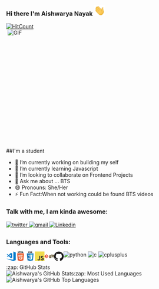 ### Hi there I'm Aishwarya Nayak <img  src="https://raw.githubusercontent.com/ABSphreak/ABSphreak/master/gifs/Hi.gif" width="30px">

[![HitCount](http://hits.dwyl.com/aishnayak/aishnayak.svg)](http://hits.dwyl.com/aishnayak/aishnayak)
<img align="right" alt="GIF" src="https://github.com/arsentieva/arsentieva/blob/main/code.gif?raw=true" width="500" height="320" />

##I'm a student 
- 🔭 I’m currently working on buliding my self
- 🌱 I’m currently learning Javascript
- 👯 I’m looking to collaborate on Frontend Projects
- 💬 Ask me about ... BTS
- 😄 Pronouns: She/Her
- ⚡ Fun Fact:When not working could be found BTS videos


### Talk with me, I am kinda awesome:

<a href="https://twitter.com/Aishwar48942221" target="_blank">
<img src=https://img.shields.io/badge/twitter-%2300acee.svg?&style=for-the-badge&logo=twitter&logoColor=white alt=twitter style="margin-bottom: 5px;" />
</a> 
<a href="mailto:aishnayak21@gmail.com?hl=en" target="_blank">
<img src=https://img.shields.io/badge/gmail-%23DC493C.svg?&style=for-the-badge&logo=gmail&logoColor=white alt=gmail style="margin-bottom: 5px;" />
</a>
<a href="https://www.linkedin.com/in/aishwarya-nayak-6336b3194/" target="_blank">
<img src=https://img.shields.io/badge/linkedin-%231E77B5.svg?&style=for-the-badge&logo=linkedin&logoColor=white alt=Linkedin style="margin-bottom: 5px;" />
</a>

### Languages and Tools:

<img align="left" alt="Visual Studio Code" width="26px" src="https://raw.githubusercontent.com/github/explore/80688e429a7d4ef2fca1e82350fe8e3517d3494d/topics/visual-studio-code/visual-studio-code.png" />
<img align="left" alt="HTML5" width="26px" src="https://raw.githubusercontent.com/github/explore/80688e429a7d4ef2fca1e82350fe8e3517d3494d/topics/html/html.png" />
<img align="left" alt="CSS3" width="26px" src="https://raw.githubusercontent.com/github/explore/80688e429a7d4ef2fca1e82350fe8e3517d3494d/topics/css/css.png" />
<img align="left" alt="JavaScript" width="26px" src="https://raw.githubusercontent.com/github/explore/80688e429a7d4ef2fca1e82350fe8e3517d3494d/topics/javascript/javascript.png" />
<img align="left" alt="Git" width="26px" src="https://raw.githubusercontent.com/github/explore/80688e429a7d4ef2fca1e82350fe8e3517d3494d/topics/git/git.png" />
<img align="left" alt="GitHub" width="26px" src="https://raw.githubusercontent.com/github/explore/78df643247d429f6cc873026c0622819ad797942/topics/github/github.png" />
<img src="https://raw.githubusercontent.com/gilbarbara/logos/c122ccfcfdb15d9958a85696ff2460ac3b01f8ca/logos/python.svg" alt="python" width="40" height="40"/> 
<img src="https://cdn.iconscout.com/icon/free/png-512/c-programming-569564.png" alt="c" width="46" height="46"/> 
<img src="https://raw.githubusercontent.com/gilbarbara/logos/c122ccfcfdb15d9958a85696ff2460ac3b01f8ca/logos/c-plusplus.svg" alt="cplusplus" width="40" height="40"/> 
<br />
<br />

  <summary>:zap: GitHub Stats</summary>

  <img align="left" alt="Aishwarya's GitHub Stats" src="https://github-readme-stats.vercel.app/api?username=aishnayak&show_icons=true&hide_border=true" />

</details>


  <summary>:zap: Most Used Languages</summary>

<img align="left" alt="Aishwarya's GitHub Top Languages" src="https://github-readme-stats.vercel.app/api/top-langs/?username=aishnayak" />

</details>
